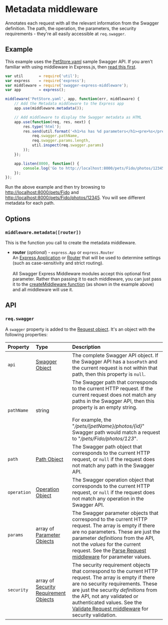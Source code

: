 Metadata middleware
============================
Annotates each request with all the relevant information from the Swagger definition.  The path, the operation, the parameters, the security requirements - they're all easily accessible at `req.swagger`.


Example
--------------------------
This example uses the [PetStore.yaml](../../samples/PetStore.yaml) sample Swagger API.  If you aren't familiar with using middleware in Express.js, then [read this first](http://expressjs.com/guide/using-middleware.html).

````javascript
var util       = require('util');
var express    = require('express');
var middleware = require('swagger-express-middleware');
var app        = express();

middleware('PetStore.yaml', app, function(err, middleware) {
    // Add the Metadata middleware to the Express app
    app.use(middleware.metadata());

    // Add middleware to display the Swagger metadata as HTML
    app.use(function(req, res, next) {
        res.type('html');
        res.send(util.format('<h1>%s has %d parameters</h1><pre>%s</pre>',
            req.swagger.pathName,
            req.swagger.params.length,
            util.inspect(req.swagger.params)
        ));
    });

    app.listen(8000, function() {
        console.log('Go to http://localhost:8000/pets/Fido/photos/12345');
    });
});
````

Run the above example and then try browsing to [http://localhost:8000/pets/Fido](http://localhost:8000/pets/Fido) and [http://localhost:8000/pets/Fido/photos/12345](http://localhost:8000/pets/Fido/photos/12345).  You will see different metadata for each path.


Options
--------------------------
### `middleware.metadata([router])`
This is the function you call to create the metadata middleware.

* __router__ (_optional_) - `express.App` or `express.Router`<br>
An [Express Application](http://expressjs.com/4x/api.html#application) or [Router](http://expressjs.com/4x/api.html#router) that will be used to determine settings (such as case-sensitivity and strict routing).
<br><br>
All Swagger Express Middleware modules accept this optional first parameter. Rather than passing it to each middleware, you can just pass it to the [createMiddleware function](../exports/createMiddleware.md) (as shown in the example above) and all middleware will use it.


API
--------------------------
### `req.swagger`
A `swagger` property is added to the [Request object](http://expressjs.com/4x/api.html#request).  It's an object with the following properties:

| Property         | Type             | Description |
|:-----------------|:-----------------|:------------|
| `api`            | [Swagger Object](https://github.com/swagger-api/swagger-spec/blob/master/versions/2.0.md#swagger-object) | The complete Swagger API object. If the Swagger API has a `basePath` and the current request is not within that path, then this property is `null`.
| `pathName`       | string           | The Swagger path that corresponds to the current HTTP request. If the current request does not match any paths in the Swagger API, then this property is an empty string.<br><br> For example, the "_/pets/{petName}/photos/{id}_" Swagger path would match a request to "_/pets/Fido/photos/123_".
| `path`           | [Path Object](https://github.com/swagger-api/swagger-spec/blob/master/versions/2.0.md#path-item-object) | The Swagger path object that corresponds to the current HTTP request, or `null` if the request does not match any path in the Swagger API.
| `operation`      | [Operation Object](https://github.com/swagger-api/swagger-spec/blob/master/versions/2.0.md#operation-object) | The Swagger operation object that corresponds to the current HTTP request, or `null` if the request does not match any operation in the Swagger API.
| `params`         | array of [Parameter Objects](https://github.com/swagger-api/swagger-spec/blob/master/versions/2.0.md#parameter-object) | The Swagger parameter objects that correspond to the current HTTP request. The array is empty if there are no parameters. These are just the parameter _definitions_ from the API, not the _values_ for the current request. See the [Parse Request middleware](parseRequest.md) for parameter values.
| `security`       | array of [Security Requirement Objects](https://github.com/swagger-api/swagger-spec/blob/master/versions/2.0.md#securityRequirementObject) | The security requirement objects that correspond to the current HTTP request.  The array is empty if there are no security requirements. These are just the security _definitions_ from the API, not any validated or authenticated values. See the [Validate Request middleware](validateRequest.md) for security validation.
